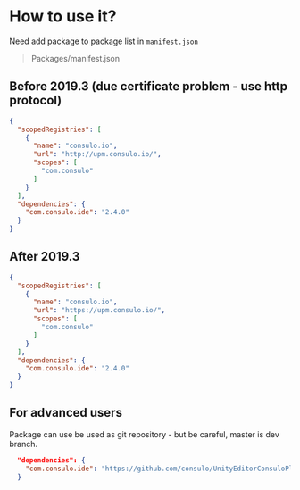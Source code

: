 # How to use it?

Need add package to package list in `manifest.json`

> Packages/manifest.json

## Before 2019.3 (due certificate problem - use http protocol)
```json
{
  "scopedRegistries": [
    {
      "name": "consulo.io",
      "url": "http://upm.consulo.io/",
      "scopes": [
        "com.consulo"
      ]
    }
  ],
  "dependencies": {
    "com.consulo.ide": "2.4.0"
  }
}
```

## After 2019.3

```json
{
  "scopedRegistries": [
    {
      "name": "consulo.io",
      "url": "https://upm.consulo.io/",
      "scopes": [
        "com.consulo"
      ]
    }
  ],
  "dependencies": {
    "com.consulo.ide": "2.4.0"
  }
}
```

## For advanced users

Package can use be used as git repository - but be careful, master is dev branch.

```json
  "dependencies": {
    "com.consulo.ide": "https://github.com/consulo/UnityEditorConsuloPlugin.git"
  }
```

